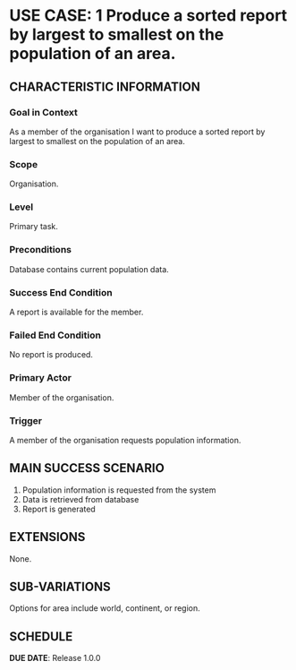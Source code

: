 # USE CASE: 1 Produce a sorted report by largest to smallest on the population of an area.
## CHARACTERISTIC INFORMATION

### Goal in Context

As a member of the organisation I want to produce a sorted report by largest to smallest on the population of an area.

### Scope

Organisation.

### Level

Primary task.

### Preconditions

Database contains current population data.

### Success End Condition

A report is available for the member.

### Failed End Condition

No report is produced.

### Primary Actor

Member of the organisation.

### Trigger

A member of the organisation requests population information.

## MAIN SUCCESS SCENARIO

1. Population information is requested from the system
2. Data is retrieved from database
3. Report is generated

## EXTENSIONS

None.

## SUB-VARIATIONS

Options for area include world, continent, or region.

## SCHEDULE

**DUE DATE**: Release 1.0.0